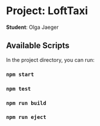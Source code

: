 # Project: LoftTaxi 

**Student**: Olga Jaeger

## Available Scripts

In the project directory, you can run:

### `npm start`

### `npm test`

### `npm run build`

### `npm run eject`


